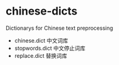 # chinese-dicts
Dictionarys for Chinese text preprocessing

- chinese.dict 中文词库
- stopwords.dict 中文停止词库
- replace.dict 替换词库
